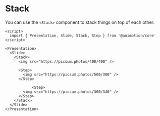 <script lang="ts">
	import Stack from './stack.svelte'
</script>

# Stack

You can use the `<Stack>` component to stack things on top of each other.

<Stack />

```svelte
<script>
  import { Presentation, Slide, Stack, Step } from '@animotion/core'
</script>

<Presentation>
  <Slide>
    <Stack>
      <img src="https://picsum.photos/400/400" />

      <Step>
        <img src="https://picsum.photos/500/300" />
      </Step>
      
			<Step>
        <img src="https://picsum.photos/300/340" />
      </Step>
    </Stack>
  </Slide>
</Presentation>
```